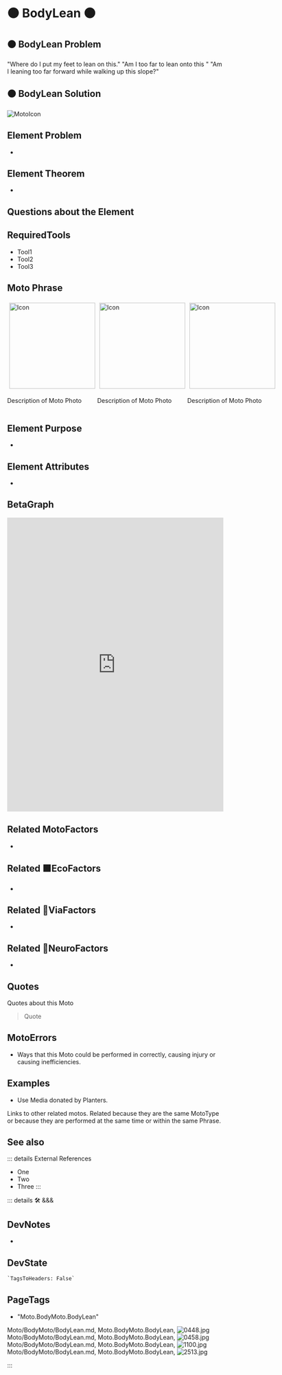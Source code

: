 
# 🟠 <moto>BodyLean</moto>  🟠

## 🟠 BodyLean Problem

"Where do I put my feet to lean on this."
"Am I too far to lean onto this "
"Am I leaning too far forward while walking up this slope?"

## 🟠 BodyLean Solution

![MotoIcon](/Moto/Moto_Icon.png)

## Element Problem

-

## Element Theorem

-

## Questions about the Element

## RequiredTools

- Tool1
- Tool2
- Tool3

## <moto>Moto Phrase</moto>

<div style="display: flex">
    <div>
        <img style="margin: 5px" height="200" width="200" alt="Icon" src="/Moto/Moto_Icon.png"/>
        <p>Description of Moto Photo</p>
    </div>
    <div>
        <img style="margin: 5px" height="200" width="200" alt="Icon" src="/Moto/Moto_Icon.png"/>
        <p>Description of Moto Photo</p>
    </div>
    <div>
        <img style="margin: 5px" height="200" width="200" alt="Icon" src="/Moto/Moto_Icon.png"/>
        <p>Description of Moto Photo</p>
    </div>

</div>

## Element Purpose

-

## Element Attributes

-

## BetaGraph

<iframe
    width="100%"
    height="684"
    frameborder="0"
    src="https://observablehq.com/embed/@d3/force-directed-graph/2?cells=chart"
></iframe>

## Related <moto>MotoFactors</moto>

-

## Related 🟩<eco>EcoFactors</eco>

-

## Related 🔻<via>ViaFactors</via>

-

## Related 💜<neuro>NeuroFactors</neuro>

-  

## Quotes

Quotes about this Moto

> Quote

## MotoErrors

- Ways that this Moto could be performed in correctly, causing injury or causing inefficiencies.

## Examples

- Use Media donated by Planters.

Links to other related motos. Related because they are the same MotoType or because they are performed at the same time or within the same Phrase.

## See also

::: details External References

- One
- Two
- Three
:::

::: details 🛠 <dev>&&&</dev>

## DevNotes

-

## DevState

```py
`TagsToHeaders: False`
```

<h2>PageTags</h2>

- "Moto.BodyMoto.BodyLean"

Moto/BodyMoto/BodyLean.md, <dev>Moto.BodyMoto.BodyLean</dev>, ![0448.jpg](/PaperPhoto/0448.jpg)
Moto/BodyMoto/BodyLean.md, <dev>Moto.BodyMoto.BodyLean</dev>, ![0458.jpg](/PaperPhoto/0458.jpg)
Moto/BodyMoto/BodyLean.md, <dev>Moto.BodyMoto.BodyLean</dev>, ![1100.jpg](/PaperPhoto/1100.jpg)
Moto/BodyMoto/BodyLean.md, <dev>Moto.BodyMoto.BodyLean</dev>, ![2513.jpg](/PaperPhoto/2513.jpg)

:::
